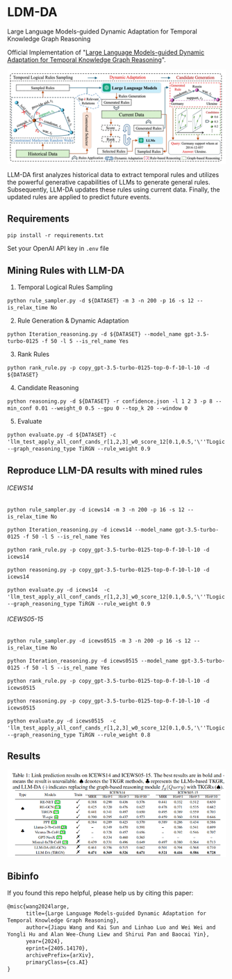 # LDM-DA
Large Language Models-guided Dynamic Adaptation for Temporal Knowledge Graph Reasoning

Official Implementation of "[Large Language Models-guided Dynamic Adaptation for Temporal Knowledge Graph Reasoning](https://arxiv.org/pdf/2405.14170)".

<img src="resources/model.png" width = "800" />

LLM-DA first analyzes historical data to extract temporal rules and utilizes the powerful generative capabilities of LLMs to generate general rules. Subsequently, LLM-DA updates these rules using current data. Finally, the updated rules are applied
to predict future events.

## Requirements
```
pip install -r requirements.txt
```
Set your OpenAI API key in `.env` file

## Mining Rules with LLM-DA
 
1.  Temporal Logical Rules Sampling
```
python rule_sampler.py -d ${DATASET} -m 3 -n 200 -p 16 -s 12 --is_relax_time No
```
2. Rule Generation & Dynamic Adaptation
```
python Iteration_reasoning.py -d ${DATASET} --model_name gpt-3.5-turbo-0125 -f 50 -l 5 --is_rel_name Yes 
```

3. Rank Rules
```
python rank_rule.py -p copy_gpt-3.5-turbo-0125-top-0-f-10-l-10 -d ${DATASET} 
```

4.  Candidate Reasoning
```
python reasoning.py -d ${DATASET} -r confidence.json -l 1 2 3 -p 8 --min_conf 0.01 --weight_0 0.5 --gpu 0 --top_k 20 --window 0
```
5. Evaluate
```
python evaluate.py -d ${DATASET} -c 'llm_test_apply_all_conf_cands_r[1,2,3]_w0_score_12[0.1,0.5,'\''TLogic'\'',0.0,0.01,0]_top_20_et_origin.json' --graph_reasoning_type TiRGN --rule_weight 0.9
```

## Reproduce LLM-DA results with mined rules
###### ICEWS14
```
python rule_sampler.py -d icews14 -m 3 -n 200 -p 16 -s 12 --is_relax_time No
```

```
python Iteration_reasoning.py -d icews14 --model_name gpt-3.5-turbo-0125 -f 50 -l 5 --is_rel_name Yes 
```

```
python rank_rule.py -p copy_gpt-3.5-turbo-0125-top-0-f-10-l-10 -d icews14
```

```
python reasoning.py -p copy_gpt-3.5-turbo-0125-top-0-f-10-l-10 -d icews14 
```

```
python evaluate.py -d icews14  -c 'llm_test_apply_all_conf_cands_r[1,2,3]_w0_score_12[0.1,0.5,'\''TLogic'\'',0.0,0.01,0]_top_20_et_origin.json' --graph_reasoning_type TiRGN --rule_weight 0.9
```

###### ICEWS05-15
```
python rule_sampler.py -d icews0515 -m 3 -n 200 -p 16 -s 12 --is_relax_time No
```

```
python Iteration_reasoning.py -d icews0515 --model_name gpt-3.5-turbo-0125 -f 50 -l 5 --is_rel_name Yes 
```

```
python rank_rule.py -p copy_gpt-3.5-turbo-0125-top-0-f-10-l-10 -d icews0515
```

```
python reasoning.py -p copy_gpt-3.5-turbo-0125-top-0-f-10-l-10 -d icews0515 
```

```
python evaluate.py -d icews0515  -c 'llm_test_apply_all_conf_cands_r[1,2,3]_w0_score_12[0.1,0.5,'\''TLogic'\'',0.0,0.01,0]_top_20_et_origin.json' --graph_reasoning_type TiRGN --rule_weight 0.8
```

## Results
<img src="resources/results.png" width = "800" />

## Bibinfo
If you found this repo helpful, please help us by citing this paper:
```
@misc{wang2024large,
      title={Large Language Models-guided Dynamic Adaptation for Temporal Knowledge Graph Reasoning}, 
      author={Jiapu Wang and Kai Sun and Linhao Luo and Wei Wei and Yongli Hu and Alan Wee-Chung Liew and Shirui Pan and Baocai Yin},
      year={2024},
      eprint={2405.14170},
      archivePrefix={arXiv},
      primaryClass={cs.AI}
}
```